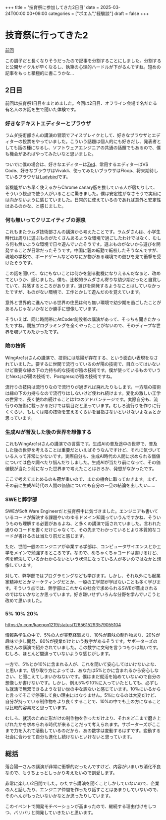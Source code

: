 +++
title = '技育祭に参加してきた2日目'
date = 2025-03-24T00:00:00+09:00
categories = ["ポエム","経験談"]
draft = false
+++

# 技育祭に行ってきた2

[前回](/p/技育祭に参加してきた/)

この調子だと長くなりそうだったので記事を分割することにしました。分割すると公開サイクルが早くなるし、執筆の心理的ハードルが下がるんですね。短めの記事をもっと積極的に書こうかな…

## 2日目

前回は技育祭1日目をまとめました。今回は2日目、オフライン会場で名だたる有名人のお話を生で聞いた体験です。

### 好きなテキストエディターとブラウザ

ラムダ技術部さんの講演の冒頭でアイスブレイクとして、好きなブラウザとエディターの投票をやっていました。こういう話題は個人的にも好きだし、発表者としても話の種になるし、ソフトウェアエンジニアの共通の話題でもあるので、僕も機会があればやってみたいなと思いました。

ついでに僕の場合は、好きなエディターは[Zed](https://zed.dev/)、常用するエディターはVS Code、好きなブラウザはVivaldi、使ってみたいブラウザはFloop、将来期待しているブラウザは[Ladybird](https://ladybird.org/)です。

新機能がいち早く使えるからChrome canary版を推している人が居たりして、そういう視点で使う人がいることに驚きました。僕は安定性がなさそうで実用には向かないように感じていました。日常的に使えているのであれば意外と安定性はあるのかな、と感じました。

### 何も無いってクリエイティブの源泉

これもまたラムダ技術部さんの講演から考えたことです。ラムダさんは、小学生時代は周りに遊ぶものがたくさんあるような環境で過ごしたわけではなく、むしろ何も無いような環境で日々遊んでいたそうです。遊ぶものがないから遊びを開発することが日常だったそうです。中国に親の転勤で転校したそうなんですが、現地の学校で、ボードゲームなどのなにか物がある環境での遊びを見て衝撃を受けたそうです。

この話を聞いて、なにもないことは何かを創る動機になりえるんだなぁと、改めてというか、感じました。僕も、比較的ラムダさん寄りな幼少期だったと自覚していて、共感するところがあります。遊びを開発するようなことはしていなかったですが、ものがない環境で、工作とかして遊んだのを覚えています。

意外と世界的に進んでいる世界の住民は何も無い環境で幼少期を過ごしたことがあるんじゃないかなとか勝手に想像しています。

そういえば、同じ時間帯にAtCoder創設者の講演があって、そっちも聞きたかったですね。競技プログラミングを全くやったことがないので、そのディープな世界を覗いてみたかったです。

### 陰の技術

WingArc1stさんの講演で、技術には陰陽が存在する、という面白い表現をなされていました。要するに世間で流行っているのが陽の技術で、目立ってはいないけど重要な縁の下の力持ち的な技術が陰の技術です。僕が使っているものでいうとNext.jsが陽の技術で、Postgresqlが陰の技術ですね。

流行りの技術は流行りなので流行りが過ぎれば廃れたりもします。一方陰の技術は縁の下の力持ちなので流行りはしないけど使われ続けます。変化の激しい工学の世界で、長く使われ続けることは1つのアドバンテージです。実際自分も、流行りの技術に載っかるだけでは駄目だと思っています。むしろ流行りを作りに行くくらい、もしくは陰の技術を支えるくらいを目指さないといけないよなぁとか思っています。

### 生成AIが普及した後の世界を想像する

これもWingArc1stさんの講演での言葉です。生成AIの普及途中の世界で、普及した後の世界を考えることは重要だといえばそうなんですけど、それに気づいている人って非常に少ないです。実際自分も、生成AI時代の人間に求められる価値については色々調べたり悩んだりしました。生成AIが当たり前になって、その価値観が当たり前になった世界まで考えたことはおろか、発想がなかったです。

ここで考えてまとめるのも荷が重いので、またの機会に取っておきます。まず、その前に生成AI時代の人間の価値についても自分の一旦の結論を出したい……

### SWEと弊学部

SWEがSoft Ware Engineerだと技育祭中に気づきました。エンジニアも書いているコードが解決する課題やいわゆるドメイン知識っていうんですかね、そういうものも理解する必要があるよね、と多くの講演で話されていました。言われた通りのコードを書くだけじゃなくて、その先までわかっているとより本質的なコードが書けるのは当たり前だと感じます。

ただ、世間一般のエンジニアが卒業する学部は、コンピュータサイエンスとか工学をメインで勉強するところです。なので、めちゃくちゃコードは書けるけど、何を解決しているかわからないという状況になっている人が多いのではなかと想像しています。

対して、弊学部ではプログラミングなども学びます。しかし、それ以外にも起業家精神だとかマーケティングだとか、一般の工学部が学ばないことも多く学びます。そういう点では、弊学部はこれからの社会で求められるSWEが輩出されるのではないかなとか思っています。好き嫌いせずいろんな分野を学んでいこうと改めて思いました。

### 5% 10% 20%

<https://x.com/kaepon1219/status/1265615293579055104>

情報系学生の中で、5%の人が実務経験あり、10%が趣味の制作物あり、20%が趣味で少し開発、80%が授業だけという数字があるそうです。サポーターズの楓さんの講演で紹介されていました。この数字に文句を言うつもりは無いです。むしろ、ほとんど間違っていないような感じがします。

一方で、5%とか10%に含まれる人が、これを聞いて安心してはいけないよな、と思います。切り取り方によっては、あなたは5%とかに含まれるから安心しなさい、と聞こえてしまいかねないです。僕はまだ就活を始めていないので自分の想像しか書けないです。しかし、例え5%や10%に入っていたとしても、必ずしも就活で無双できるような甘い世の中な訳ないと感じています。10%にいるからと言ってそこで停滞して良い理由にはなりません。5%になるのは大変だけど、自分が持っている制作物をより良くすることで、10%の中でも上の方になることは比較的容易だと思っています。

むしろ、就活のために形だけの制作物を作っただけより、それをどこまで磨き上げれたかを求められる時代が来ることだって考えられます。サポーターズがここまで力を入れて活動しているのだから、あの数字は変動するはずです。変動する社会に合わせて自分も進化し続けないといけないと思っています。

## 総括

落合陽一さんの講演が非常に衝撃的だったんですけど、内容がいまいち消化不良なので、もうちょっとしっかり考えたいので割愛します。

非常に楽しい2日間でした。ひたすら講演を聞くことしかしていないので、企業の人と話したり、エンジニア仲間を作ったり話すことはあまりしていないので、そのへんがもったいないかなとか思ったりしています。

このイベントで開発モチベーションが高まったので、継続する理由付けをしつつ、バリバリと開発していきたいと思います。
